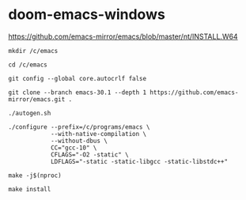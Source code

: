 # doom-emacs-windows
https://github.com/emacs-mirror/emacs/blob/master/nt/INSTALL.W64
```shell
mkdir /c/emacs
```
```shell
cd /c/emacs
```
```shell
git config --global core.autocrlf false
```
```shell
git clone --branch emacs-30.1 --depth 1 https://github.com/emacs-mirror/emacs.git .
```
```shell
./autogen.sh
```
```shell
./configure --prefix=/c/programs/emacs \
            --with-native-compilation \
            --without-dbus \
            CC="gcc-10" \
            CFLAGS="-O2 -static" \
            LDFLAGS="-static -static-libgcc -static-libstdc++"

```
```shell
make -j$(nproc)
```
```shell
make install
```
